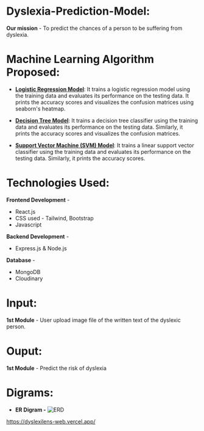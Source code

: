 ﻿# Dyslexia-Prediction-Model:
<b>Our mission</b> - To predict the chances of a person to be suffering from dyslexia.

# Machine Learning Algorithm Proposed:                        
- <b><u>Logistic Regression Model</u></b>: It trains a logistic regression model using the training data and evaluates its performance on the testing data. It prints the accuracy scores and visualizes the confusion matrices using seaborn's heatmap.

- <b><u>Decision Tree Model</u></b>: It trains a decision tree classifier using the training data and evaluates its performance on the testing data. Similarly, it prints the accuracy scores and visualizes the confusion matrices.

- <b><u>Support Vector Machine (SVM) Model</u></b>: It trains a linear support vector classifier using the training data and evaluates its performance on the testing data. Similarly, it prints the accuracy scores.

# Technologies Used: 
  <b>Frontend Development</b> -
  - React.js
  - CSS used - Tailwind, Bootstrap
  - Javascript

  <b>Backend Development</b> - 
  - Express.js & Node.js
  
  <b>Database</b> - 
  - MongoDB
  - Cloudinary


# Input:
<b>1st Module</b> - User upload image file of the written text of the dyslexic person. 

# Ouput:
<b>1st Module</b> - Predict the risk of dyslexia 


# Digrams: 
- <b>ER Digram -</b> 
![ERD](assets/DyslexiLens-ER-Diagram.jpg)

https://dyslexilens-web.vercel.app/

